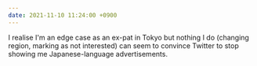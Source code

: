 ```yaml
---
date: 2021-11-10 11:24:00 +0900
---
```


I realise I'm an edge case as an ex-pat in Tokyo but nothing I do (changing region, marking as not interested) can seem to convince Twitter to stop showing me Japanese-language advertisements.
